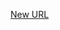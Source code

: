 



[New URL](../file-___home_harshil_Desktop_open-source_palisadoes_talawa_lib_widgets_from_palisadoes/)


